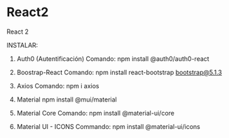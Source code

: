 # React2
React 2


INSTALAR:

1. Auth0 (Autentificación)
Comando: npm install @auth0/auth0-react


2. Boostrap-React
Comando: npm install react-bootstrap bootstrap@5.1.3



3. Axios
Comando: npm i axios



4. Material
npm install @mui/material

5. Material Core
Comando: npm install @material-ui/core


6. Material UI - ICONS
Commando: npm install @material-ui/icons

